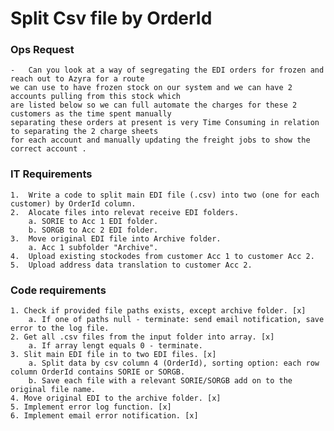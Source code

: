 # Split Csv file by OrderId

### Ops Request
	-	Can you look at a way of segregating the EDI orders for frozen and reach out to Azyra for a route 
	we can use to have frozen stock on our system and we can have 2 accounts pulling from this stock which 
	are listed below so we can full automate the charges for these 2 customers as the time spent manually 
	separating these orders at present is very Time Consuming in relation to separating the 2 charge sheets 
	for each account and manually updating the freight jobs to show the correct account .  

### IT Requirements
	1.	Write a code to split main EDI file (.csv) into two (one for each customer) by OrderId column.
	2.	Alocate files into relevat receive EDI folders.
		a. SORIE to Acc 1 EDI folder.
		b. SORGB to Acc 2 EDI folder.
	3.	Move original EDI file into Archive folder.
		a. Acc 1 subfolder "Archive".
	4.	Upload existing stockodes from customer Acc 1 to customer Acc 2.
	5.	Upload address data translation to customer Acc 2.

### Code requirements
	1. Check if provided file paths exists, except archive folder. [x]
		a. If one of paths null - terminate: send email notification, save error to the log file.
	2. Get all .csv files from the input folder into array. [x]
		a. If array lengt equals 0 - terminate.
	3. Slit main EDI file in to two EDI files. [x]
		a. Split data by csv column 4 (OrderId), sorting option: each row column OrderId contains SORIE or SORGB.
		b. Save each file with a relevant SORIE/SORGB add on to the original file name. 
	4. Move original EDI to the archive folder. [x]
	5. Implement error log function. [x]
	6. Implement email error notification. [x]
